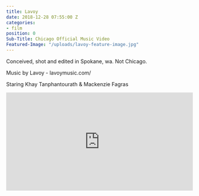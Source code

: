 ```yaml
---
title: Lavoy
date: 2018-12-28 07:55:00 Z
categories:
- film
position: 0
Sub-Title: Chicago Official Music Video
Featured-Image: "/uploads/lavoy-feature-image.jpg"
---
```


Conceived, shot and edited in Spokane, wa.
Not Chicago.

Music by Lavoy - lavoymusic.com/

Staring Khay Tanphantourath & Mackenzie Fagras

<div style="padding:52.73% 0 0 0;position:relative;"><iframe src="https://player.vimeo.com/video/265655288" style="position:absolute;top:0;left:0;width:100%;height:100%;" frameborder="0" webkitallowfullscreen mozallowfullscreen allowfullscreen></iframe></div><script src="https://player.vimeo.com/api/player.js"></script>